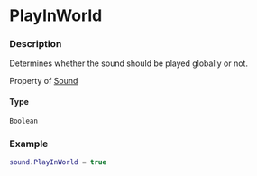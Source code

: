 # PlayInWorld
### Description
Determines whether the sound should be played globally or not.

Property of [Sound](/classes/Sound/)

#### Type
`Boolean`

### Example
```lua
sound.PlayInWorld = true
```
